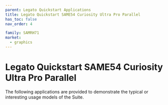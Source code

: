 ```yaml
---
parent: Legato Quickstart Applications
title: Legato Quickstart SAME54 Curiosity Ultra Pro Parallel
has_toc: false
nav_order: 4

family: SAMRH71
market:
  - graphics
---
```


# Legato Quickstart SAME54 Curiosity Ultra Pro Parallel

The following applications are provided to demonstrate the typical or interesting usage models of the Suite.

